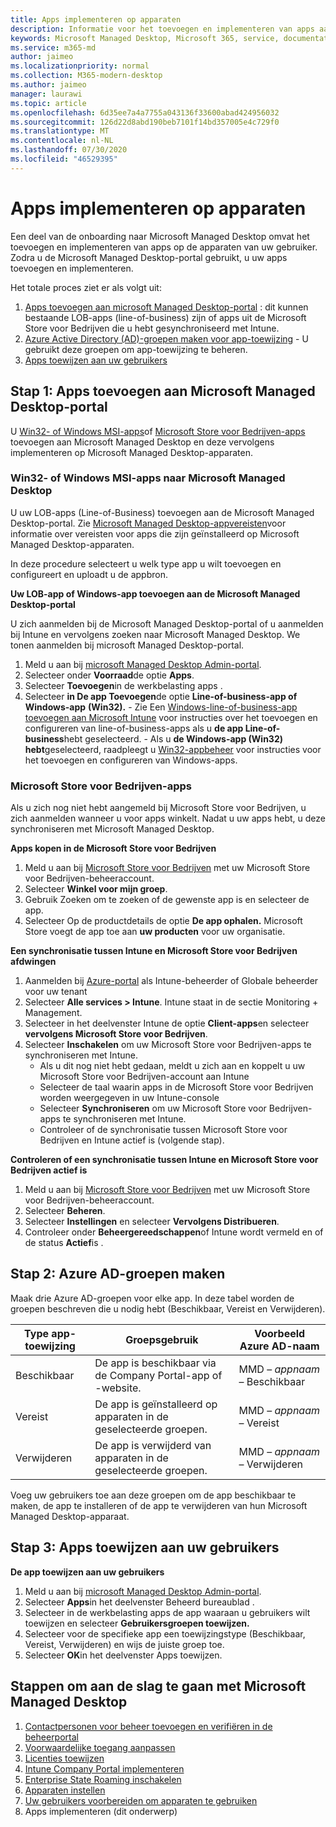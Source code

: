 ```yaml
---
title: Apps implementeren op apparaten
description: Informatie voor het toevoegen en implementeren van apps aan Microsoft Managed Desktop-apparaten.
keywords: Microsoft Managed Desktop, Microsoft 365, service, documentatie, apps, line-of-business apps, LOB-apps
ms.service: m365-md
author: jaimeo
ms.localizationpriority: normal
ms.collection: M365-modern-desktop
ms.author: jaimeo
manager: laurawi
ms.topic: article
ms.openlocfilehash: 6d35ee7a4a7755a043136f33600abad424956032
ms.sourcegitcommit: 126d22d8abd190beb7101f14bd357005e4c729f0
ms.translationtype: MT
ms.contentlocale: nl-NL
ms.lasthandoff: 07/30/2020
ms.locfileid: "46529395"
---
```

# <a name="deploy-apps-to-devices"></a>Apps implementeren op apparaten
Een deel van de onboarding naar Microsoft Managed Desktop omvat het toevoegen en implementeren van apps op de apparaten van uw gebruiker. Zodra u de Microsoft Managed Desktop-portal gebruikt, u uw apps toevoegen en implementeren. 

Het totale proces ziet er als volgt uit:
1. [Apps toevoegen aan microsoft Managed Desktop-portal](#1) : dit kunnen bestaande LOB-apps (line-of-business) zijn of apps uit de Microsoft Store voor Bedrijven die u hebt gesynchroniseerd met Intune. 
2. [Azure Active Directory (AD)-groepen maken voor app-toewijzing](#2) - U gebruikt deze groepen om app-toewijzing te beheren.
3. [Apps toewijzen aan uw gebruikers](#3)

<span id="1" />

## <a name="step-1-add-apps-to-microsoft-managed-desktop-portal"></a>Stap 1: Apps toevoegen aan Microsoft Managed Desktop-portal
U [Win32- of Windows MSI-apps](#lob-apps)of [Microsoft Store voor Bedrijven-apps](#msfb-apps) toevoegen aan Microsoft Managed Desktop en deze vervolgens implementeren op Microsoft Managed Desktop-apparaten.

<span id="lob-apps">

###  <a name="win32-or-windows-msi-based-apps-to-microsoft-managed-desktop"></a>Win32- of Windows MSI-apps naar Microsoft Managed Desktop

U uw LOB-apps (Line-of-Business) toevoegen aan de Microsoft Managed Desktop-portal. Zie [Microsoft Managed Desktop-appvereisten](https://docs.microsoft.com/microsoft-365/managed-desktop/service-description/mmd-app-requirements)voor informatie over vereisten voor apps die zijn geïnstalleerd op Microsoft Managed Desktop-apparaten.

In deze procedure selecteert u welk type app u wilt toevoegen en configureert en uploadt u de appbron. 

**Uw LOB-app of Windows-app toevoegen aan de Microsoft Managed Desktop-portal**

U zich aanmelden bij de Microsoft Managed Desktop-portal of u aanmelden bij Intune en vervolgens zoeken naar Microsoft Managed Desktop. We tonen aanmelden bij microsoft Managed Desktop-portal. 

1.    Meld u aan bij [microsoft Managed Desktop Admin-portal](https://aka.ms/mmdportal). 
2.    Selecteer onder **Voorraad**de optie **Apps**.
3.    Selecteer **Toevoegen**in de werkbelasting apps .
4.    Selecteer **in De app Toevoegen**de optie **Line-of-business-app of Windows-app** **(Win32).**
    - Zie Een [Windows-line-of-business-app toevoegen aan Microsoft Intune](https://docs.microsoft.com/intune/lob-apps-windows) voor instructies over het toevoegen en configureren van line-of-business-apps als u **de app Line-of-business**hebt geselecteerd.
    - Als u **de Windows-app (Win32) hebt**geselecteerd, raadpleegt u [Win32-appbeheer](https://docs.microsoft.com/intune/apps-win32-app-management) voor instructies voor het toevoegen en configureren van Windows-apps.

<span id="msfb-apps">

### <a name="microsoft-store-for-business-apps"></a>Microsoft Store voor Bedrijven-apps
Als u zich nog niet hebt aangemeld bij Microsoft Store voor Bedrijven, u zich aanmelden wanneer u voor apps winkelt. Nadat u uw apps hebt, u deze synchroniseren met Microsoft Managed Desktop. 

**Apps kopen in de Microsoft Store voor Bedrijven**

1. Meld u aan bij [Microsoft Store voor Bedrijven](https://businessstore.microsoft.com) met uw Microsoft Store voor Bedrijven-beheeraccount.
2. Selecteer **Winkel voor mijn groep**.
3. Gebruik Zoeken om te zoeken of de gewenste app is en selecteer de app.
4. Selecteer Op de productdetails de optie **De app ophalen.** Microsoft Store voegt de app toe aan **uw producten** voor uw organisatie.

**Een synchronisatie tussen Intune en Microsoft Store voor Bedrijven afdwingen**
1. Aanmelden bij [Azure-portal](https://portal.azure.com/) als Intune-beheerder of Globale beheerder voor uw tenant
2. Selecteer **Alle services > Intune**. Intune staat in de sectie Monitoring + Management.
3. Selecteer in het deelvenster Intune de optie **Client-apps**en selecteer **vervolgens Microsoft Store voor Bedrijven**.
4. Selecteer **Inschakelen** om uw Microsoft Store voor Bedrijven-apps te synchroniseren met Intune.
    - Als u dit nog niet hebt gedaan, meldt u zich aan en koppelt u uw Microsoft Store voor Bedrijven-account aan Intune
    - Selecteer de taal waarin apps in de Microsoft Store voor Bedrijven worden weergegeven in uw Intune-console
    - Selecteer **Synchroniseren** om uw Microsoft Store voor Bedrijven-apps te synchroniseren met Intune.
    - Controleer of de synchronisatie tussen Microsoft Store voor Bedrijven en Intune actief is (volgende stap). 

**Controleren of een synchronisatie tussen Intune en Microsoft Store voor Bedrijven actief is**
1. Meld u aan bij [Microsoft Store voor Bedrijven](https://businessstore.microsoft.com) met uw Microsoft Store voor Bedrijven-beheeraccount.
2. Selecteer **Beheren**.
3. Selecteer **Instellingen** en selecteer **Vervolgens Distribueren**.
4. Controleer onder **Beheergereedschappen**of Intune wordt vermeld en of de status **Actief**is .  

<span id="2" />

## <a name="step-2-create-azure-ad-groups"></a>Stap 2: Azure AD-groepen maken

Maak drie Azure AD-groepen voor elke app. In deze tabel worden de groepen beschreven die u nodig hebt (Beschikbaar, Vereist en Verwijderen). 

Type app-toewijzing |    Groepsgebruik    | Voorbeeld Azure AD-naam
--- | --- | ---
Beschikbaar |  De app is beschikbaar via de Company Portal-app of -website. | MMD – *appnaam* – Beschikbaar
Vereist |  De app is geïnstalleerd op apparaten in de geselecteerde groepen. | MMD – *appnaam* – Vereist
Verwijderen |  De app is verwijderd van apparaten in de geselecteerde groepen. | MMD – *appnaam* – Verwijderen

Voeg uw gebruikers toe aan deze groepen om de app beschikbaar te maken, de app te installeren of de app te verwijderen van hun Microsoft Managed Desktop-apparaat. 

<span id="3" />

## <a name="step-3-assign-apps-to-your-users"></a>Stap 3: Apps toewijzen aan uw gebruikers

**De app toewijzen aan uw gebruikers**

1. Meld u aan bij [microsoft Managed Desktop Admin-portal](https://aka.ms/mmdportal).
2. Selecteer **Apps**in het deelvenster Beheerd bureaublad .
3. Selecteer in de werkbelasting apps de app waaraan u gebruikers wilt toewijzen en selecteer **Gebruikersgroepen toewijzen.**
4. Selecteer voor de specifieke app een toewijzingstype (Beschikbaar, Vereist, Verwijderen) en wijs de juiste groep toe.
5. Selecteer **OK**in het deelvenster Apps toewijzen.


## <a name="steps-to-get-started-with-microsoft-managed-desktop"></a>Stappen om aan de slag te gaan met Microsoft Managed Desktop

1. [Contactpersonen voor beheer toevoegen en verifiëren in de beheerportal](add-admin-contacts.md)
2. [Voorwaardelijke toegang aanpassen](conditional-access.md)
3. [Licenties toewijzen](assign-licenses.md)
4. [Intune Company Portal implementeren](company-portal.md)
5. [Enterprise State Roaming inschakelen](enterprise-state-roaming.md)
6. [Apparaten instellen](set-up-devices.md)
7. [Uw gebruikers voorbereiden om apparaten te gebruiken](get-started-devices.md)
8. Apps implementeren (dit onderwerp)


<!--# Preparing apps for Microsoft Managed Desktop

This topic is the target for 2 "Learn more" links in the Admin Portal (aka.ms/app-overview;app-package); also target for link from Online resources (aka.ms/app-overviewmmd-app-prep) do not delete.

-->

